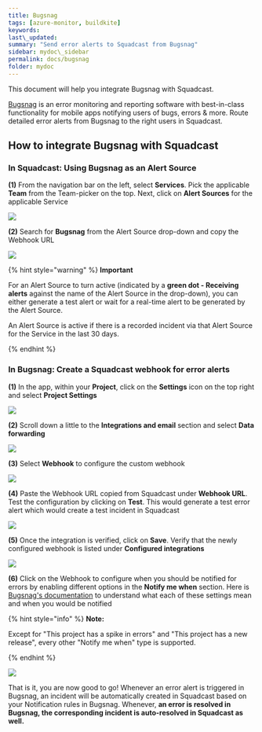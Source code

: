 ```yaml
---
title: Bugsnag
tags: [azure-monitor, buildkite]
keywords: 
last\_updated: 
summary: "Send error alerts to Squadcast from Bugsnag"
sidebar: mydoc\_sidebar
permalink: docs/bugsnag
folder: mydoc
---
```


This document will help you integrate Bugsnag with Squadcast.

[Bugsnag](https://www.bugsnag.com/) is an error monitoring and reporting software with best-in-class functionality for mobile apps notifying users of bugs, errors & more.
Route detailed error alerts from Bugsnag to the right users in Squadcast.

## How to integrate Bugsnag with Squadcast

### In Squadcast: Using Bugsnag as an Alert Source

**(1)** From the navigation bar on the left, select **Services**. Pick the applicable **Team** from the Team-picker on the top. Next, click on **Alert Sources** for the applicable Service

![](../../.gitbook/assets/alert\_source\_1.png)

**(2)** Search for **Bugsnag** from the Alert Source drop-down and copy the Webhook URL

![](../../.gitbook/assets/bugsnag\_1.png)

{% hint style="warning" %} 
<b>Important</b>
<p>For an Alert Source to turn active (indicated by a <b>green dot - Receiving alerts</b> against the name of the Alert Source in the drop-down), you can either generate a test alert or wait for a real-time alert to be generated by the Alert Source.</p>
<p>An Alert Source is active if there is a recorded incident via that Alert Source for the Service in the last 30 days.</p>
{% endhint %}

### In Bugsnag: Create a Squadcast webhook for error alerts

**(1)** In the app, within your **Project**, click on the **Settings** icon on the top right and select **Project Settings**

![](../../.gitbook/assets/bugsnag\_2.png)

**(2)** Scroll down a little to the **Integrations and email** section and select **Data forwarding**

![](../../.gitbook/assets/bugsnag\_3.png)

**(3)** Select **Webhook** to configure the custom webhook

![](../../.gitbook/assets/bugsnag\_4.png)

**(4)** Paste the Webhook URL copied from Squadcast under **Webhook URL**. Test the configuration by clicking on **Test**. This would generate a test error alert which would create a test incident in Squadcast

![](../../.gitbook/assets/bugsnag\_5.png)

**(5)** Once the integration is verified, click on **Save**. Verify that the newly configured webhook is listed under **Configured integrations**

![](../../.gitbook/assets/bugsnag\_6.png)

**(6)** Click on the Webhook to configure when you should be notified for errors by enabling different options in the **Notify me when** section. Here is [Bugsnag's documentation](https://docs.bugsnag.com/product/integrations/data-forwarding/webhook/) to understand what each of these settings mean and when you would be notified

{% hint style="info" %} 
<b>Note:</b>
<p>Except for "This project has a spike in errors" and "This project has a new release", every other "Notify me when" type is supported.</p>
{% endhint %}

![](../../.gitbook/assets/bugsnag\_7.png)

That is it, you are now good to go! Whenever an error alert is triggered in Bugsnag, an incident will be automatically created in Squadcast based on your Notification rules in Bugsnag. Whenever, **an error is resolved in Bugsnag, the corresponding incident is auto-resolved in Squadcast as well.**